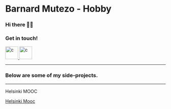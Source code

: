 # Barnard Mutezo - Hobby
### Hi there 👋🏾
### Get in touch! 

<div style="display: inline">
    <a href="https://github.com/benmutezo" target="_blank">
        <img src="https://github.githubassets.com/images/modules/logos_page/GitHub-Mark.png"
            alt="c" width="40" height="40" />
    </a>
    <a href="https://www.linkedin.com/in/barnard-mutezo-ab9101250/" target="_blank">
        <img src="https://upload.wikimedia.org/wikipedia/commons/thumb/c/ca/LinkedIn_logo_initials.png/640px-LinkedIn_logo_initials.png"
            alt="c" width="40" height="40" />
    </a>
</div>
<hr/>
<h3> Below are some of my side-projects.</h3>
<hr/>

<div>
    <p>Helsinki MOOC </p>
    <a href="https://github.com/barnardmutezo-hobby/HKI-Fullstack-Open" > Helsinki Mooc<a/>   
</div>


